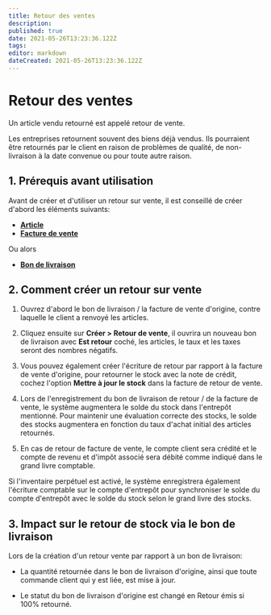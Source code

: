 ```yaml
---
title: Retour des ventes
description: 
published: true
date: 2021-05-26T13:23:36.122Z
tags: 
editor: markdown
dateCreated: 2021-05-26T13:23:36.122Z
---
```


# Retour des ventes
Un article vendu retourné est appelé retour de vente.

Les entreprises retournent souvent des biens déjà vendus. Ils pourraient être retournés par le client en raison de problèmes de qualité, de non-livraison à la date convenue ou pour toute autre raison.

## 1. Prérequis avant utilisation
Avant de créer et d'utiliser un retour sur vente, il est conseillé de créer d'abord les éléments suivants:

- **[Article](/dokos/parametrage/articles)**
- **[Facture de vente](/dokos/ventes/facture-de-vente)**

Ou alors

- **[Bon de livraison](/dokos/stocks/delivery-note)**

## 2. Comment créer un retour sur vente 

1. Ouvrez d'abord le bon de livraison / la facture de vente d'origine, contre laquelle le client a renvoyé les articles.

2. Cliquez ensuite sur **Créer > Retour de vente**, il ouvrira un nouveau bon de livraison avec **Est retour** coché, les articles, le taux et les taxes seront des nombres négatifs.

3. Vous pouvez également créer l'écriture de retour par rapport à la facture de vente d'origine, pour retourner le stock avec la note de crédit, cochez l'option **Mettre à jour le stock** dans la facture de retour de vente.

4. Lors de l'enregistrement du bon de livraison de retour / de la facture de vente, le système augmentera le solde du stock dans l'entrepôt mentionné. Pour maintenir une évaluation correcte des stocks, le solde des stocks augmentera en fonction du taux d'achat initial des articles retournés.

5. En cas de retour de facture de vente, le compte client sera crédité et le compte de revenu et d'impôt associé sera débité comme indiqué dans le grand livre comptable.

Si l'inventaire perpétuel est activé, le système enregistrera également l'écriture comptable sur le compte d'entrepôt pour synchroniser le solde du compte d'entrepôt avec le solde du stock selon le grand livre des stocks.

## 3. Impact sur le retour de stock via le bon de livraison

Lors de la création d'un retour vente par rapport à un bon de livraison:

- La quantité retournée dans le bon de livraison d'origine, ainsi que toute commande client qui y est liée, est mise à jour.

- Le statut du bon de livraison d'origine est changé en Retour émis si 100% retourné.










